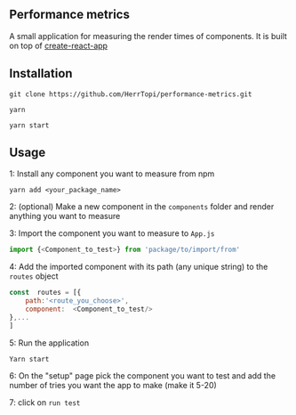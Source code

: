 ## Performance metrics

  

A small application for measuring the render times of components. It is built on top of  [create-react-app](https://github.com/facebook/create-react-app)

## Installation

	git clone https://github.com/HerrTopi/performance-metrics.git

	yarn

	yarn start

## Usage

1: Install any component you want to measure from npm

	yarn add <your_package_name>

2: (optional) Make a new component in the `components` folder and render anything you want to measure

3: Import the component you want to measure to `App.js`

```js 
import {<Component_to_test>} from 'package/to/import/from'
```
4: Add the imported component with its path (any unique string) to the `routes` object
```js
const  routes = [{
	path:'<route_you_choose>',
	component:  <Component_to_test/>
},...
]
```

5: Run the application

	Yarn start

6: On the "setup" page pick the component you want to test and add  the number of tries you want the app to make (make it 5-20)

7: click on `run test` 
